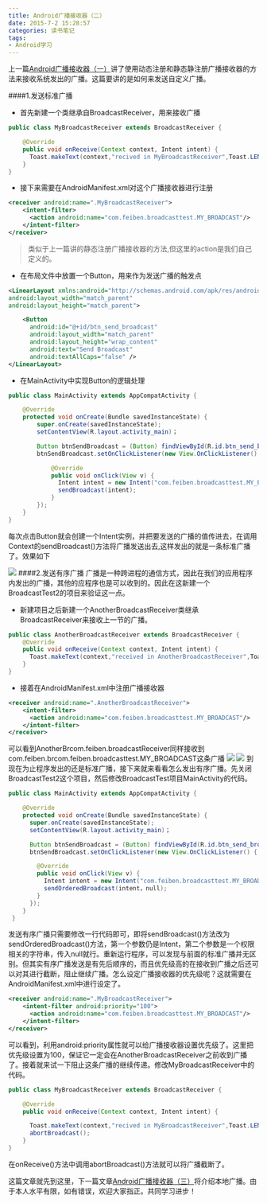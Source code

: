 ```yaml
---
title: Android广播接收器（二）
date: 2015-7-2 15:28:57
categories: 读书笔记
tags: 
- Android学习
---
```


上一篇[Android广播接收器（一）](/Android广播接收器（一）/)讲了使用动态注册和静态静注册广播接收器的方法来接收系统发出的广播。这篇要讲的是如何来发送自定义广播。
<!-- more -->
####1.发送标准广播
- 首先新建一个类继承自BroadcastReceiver，用来接收广播
```java
public class MyBroadcastReceiver extends BroadcastReceiver { 

    @Override 
    public void onReceive(Context context, Intent intent) { 
      Toast.makeText(context,"recived in MyBroadcastReceiver",Toast.LENGTH_SHORT).show(); 
    }
}
```
- 接下来需要在AndroidManifest.xml对这个广播接收器进行注册
``` xml
<receiver android:name=".MyBroadcastReceiver"> 
    <intent-filter> 
      <action android:name="com.feiben.broadcasttest.MY_BROADCAST"/> 
    </intent-filter>
</receiver>
```
>类似于上一篇讲的静态注册广播接收器的方法,但这里的action是我们自己定义的。
- 在布局文件中放置一个Button，用来作为发送广播的触发点
```xml
<LinearLayout xmlns:android="http://schemas.android.com/apk/res/android" 
android:layout_width="match_parent" 
android:layout_height="match_parent"> 

    <Button 
      android:id="@+id/btn_send_broadcast" 
      android:layout_width="match_parent" 
      android:layout_height="wrap_content" 
      android:text="Send Broadcast" 
      android:textAllCaps="false" />
</LinearLayout>
```
- 在MainActivity中实现Button的逻辑处理
```java
public class MainActivity extends AppCompatActivity { 

    @Override 
    protected void onCreate(Bundle savedInstanceState) {
        super.onCreate(savedInstanceState); 
        setContentView(R.layout.activity_main)；

        Button btnSendBroadcast = (Button) findViewById(R.id.btn_send_broadcast); 
        btnSendBroadcast.setOnClickListener(new View.OnClickListener() { 

            @Override 
            public void onClick(View v) { 
              Intent intent = new Intent("com.feiben.broadcasttest.MY_BROADCAST"); 
              sendBroadcast(intent); 
            } 
        }); 
    }
}
```
每次点击Button就会创建一个Intent实例，并把要发送的广播的值传进去，在调用Context的sendBroadcast()方法将广播发送出去,这样发出的就是一条标准广播了。效果如下

![](http://upload-images.jianshu.io/upload_images/1917079-86d6b79dc49bc602.png?imageMogr2/auto-orient/strip%7CimageView2/2/w/1240)
####2.发送有序广播
广播是一种跨进程的通信方式，因此在我们的应用程序内发出的广播，其他的应程序也是可以收到的。因此在这新建一个BroadcastTest2的项目来验证这一点。
- 新建项目之后新建一个AnotherBroadcastReceiver类继承BroadcastReceiver来接收上一节的广播。
```java
public class AnotherBroadcastReceiver extends BroadcastReceiver {
    @Override 
    public void onReceive(Context context, Intent intent) { 
      Toast.makeText(context,"received in AnotherBroadcastReceiver",Toast.LENGTH_SHORT).show(); 
    }
}
```
- 接着在AndroidManifest.xml中注册广播接收器
```xml
<receiver android:name=".AnotherBroadcastReceiver"> 
    <intent-filter> 
      <action android:name="com.feiben.broadcasttest.MY_BROADCAST"/> 
    </intent-filter>
</receiver>
```
可以看到AnotherBrcom.feiben.broadcastReceiver同样接收到com.feiben.brcom.feiben.broadcasttest.MY_BROADCAST这条广播
![](http://upload-images.jianshu.io/upload_images/1917079-2037a9955145507f.png?imageMogr2/auto-orient/strip%7CimageView2/2/w/1240)
![](http://upload-images.jianshu.io/upload_images/1917079-e25b9502723857ed.png?imageMogr2/auto-orient/strip%7CimageView2/2/w/1240)
到现在为止程序发出的还是标准广播，接下来就来看看怎么发出有序广播。先关闭BroadcastTest2这个项目，然后修改BroadcastTest项目MainActivity的代码。
```java
public class MainActivity extends AppCompatActivity { 

    @Override 
    protected void onCreate(Bundle savedInstanceState) {
      super.onCreate(savedInstanceState); 
      setContentView(R.layout.activity_main)；

      Button btnSendBroadcast = (Button) findViewById(R.id.btn_send_broadcast); 
      btnSendBroadcast.setOnClickListener(new View.OnClickListener() { 

        @Override 
        public void onClick(View v) { 
          Intent intent = new Intent("com.feiben.broadcasttest.MY_BROADCAST"); 
          sendOrderedBroadcast(intent，null); 
        } 
      });
    }
 }
```
发送有序广播只需要修改一行代码即可，即将sendBroadcast()方法改为sendOrderedBroadcast()方法，第一个参数仍是Intent，第二个参数是一个权限相关的字符串，传入null就行。重新运行程序，可以发现与前面的标准广播并无区别。但其实有序广播发送是有先后顺序的，而且优先级高的在接收到广播之后还可以对其进行截断，阻止继续广播。怎么设定广播接收器的优先级呢？这就需要在AndroidManifest.xml中进行设定了。
```xml
<receiver android:name=".MyBroadcastReceiver"> 
    <intent-filter android:priority="100"> 
      <action android:name="com.feiben.broadcasttest.MY_BROADCAST"/> 
    </intent-filter>
</receiver>
```
可以看到，利用android:priority属性就可以给广播接收器设置优先级了。这里把优先级设置为100，保证它一定会在AnotherBroadcastReceiver之前收到广播了。接着就来试一下阻止这条广播的继续传递。修改MyBroadcastReceiver中的代码。
```java
public class MyBroadcastReceiver extends BroadcastReceiver { 

    @Override 
    public void onReceive(Context context, Intent intent) { 

      Toast.makeText(context,"recived in MyBroadcastReceiver",Toast.LENGTH_SHORT).show(); 
      abortBroadcast();
    }
}
```
在onReceive()方法中调用abortBroadcast()方法就可以将广播截断了。

这篇文章就先到这里，下一篇文章[Android广播接收器（三）](/Android广播接收器（三）/)将介绍本地广播。由于本人水平有限，如有错误，欢迎大家指正。共同学习进步！
